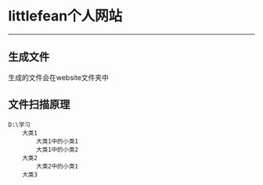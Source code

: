 # littlefean个人网站

---

## 生成文件

生成的文件会在website文件夹中

## 文件扫描原理

```
D:\学习
	大类1
		大类1中的小类1
		大类1中的小类2
	大类2
		大类2中的小类1
	大类3
```

